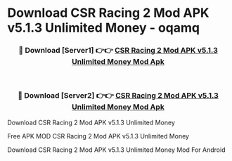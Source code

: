 # Download CSR Racing 2 Mod APK v5.1.3 Unlimited Money - oqamq



<div align="center">
<h3>🔴 Download [Server1] 👉👉 <a href="https://momento.my/?title=CSR_Racing_2_Mod_APK_v5.1.3_Unlimited_Money">CSR Racing 2 Mod APK v5.1.3 Unlimited Money Mod Apk</a></h3><br>

<h3>🔴 Download [Server2] 👉👉 <a href="https://momento.my/?title=CSR_Racing_2_Mod_APK_v5.1.3_Unlimited_Money">CSR Racing 2 Mod APK v5.1.3 Unlimited Money Mod Apk</a></h3>
</div>



Download CSR Racing 2 Mod APK v5.1.3 Unlimited Money 

Free APK MOD CSR Racing 2 Mod APK v5.1.3 Unlimited Money 

Download CSR Racing 2 Mod APK v5.1.3 Unlimited Money Mod For Android
